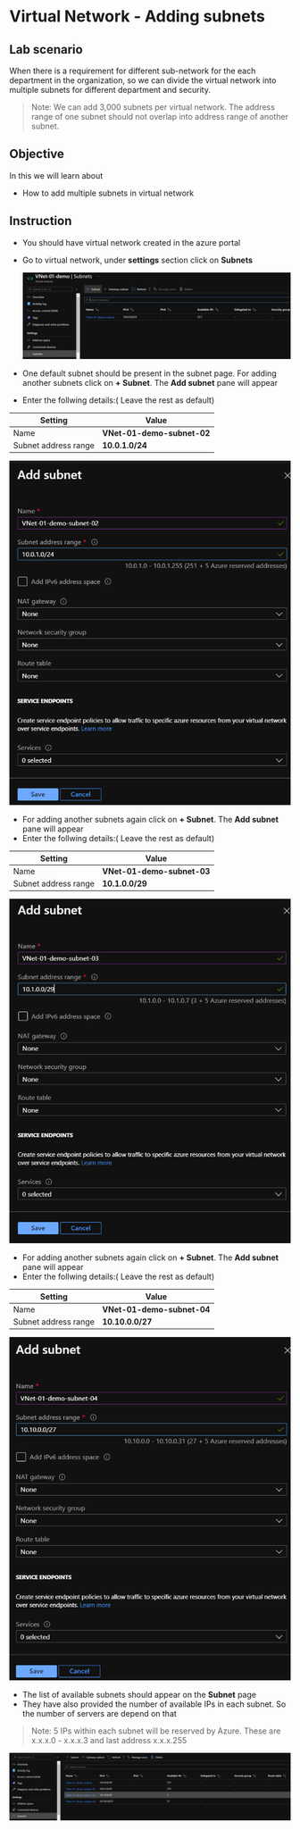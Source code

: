 # Virtual Network - Adding subnets

## Lab scenario

When there is a requirement for different sub-network for the each department in the organization, so we can divide the virtual network into multiple subnets for different department and security.

> Note: We can add 3,000 subnets per virtual network. The address range of one subnet should not overlap into address range of another subnet. 

## Objective

In this we will learn about

- How to add multiple subnets in virtual network

## Instruction

- You should have virtual network created in the azure portal
- Go to virtual network, under **settings** section click on **Subnets**

  <img src="Images/Virtual Network/Virtual network subnet.png">
  
- One default subnet should be present in the subnet page. For adding another subnets click on **+ Subnet**. The **Add subnet** pane will appear
- Enter the follwing details:( Leave the rest as default)

| Setting | Value |
| -- | -- |
| Name | **VNet-01-demo-subnet-02** |
| Subnet address range | **10.0.1.0/24** |

<img src="Images/Virtual Network/Virtual network subnet 2.png">
  
- For adding another subnets again click on **+ Subnet**. The **Add subnet** pane will appear
- Enter the follwing details:( Leave the rest as default)

| Setting | Value |
| -- | -- |
| Name | **VNet-01-demo-subnet-03** |
| Subnet address range | **10.1.0.0/29** |

<img src="Images/Virtual Network/Virtual network subnet 3.png">

- For adding another subnets again click on **+ Subnet**. The **Add subnet** pane will appear
- Enter the follwing details:( Leave the rest as default)

| Setting | Value |
| -- | -- |
| Name | **VNet-01-demo-subnet-04** |
| Subnet address range | **10.10.0.0/27** |

<img src="Images/Virtual Network/Virtual network subnet 4.png">

- The list of available subnets should appear on the **Subnet** page
- They have also provided the number of available IPs in each subnet. So the number of servers are depend on that

> Note: 5 IPs within each subnet will be reserved by Azure. These are x.x.x.0 - x.x.x.3 and last address x.x.x.255

<img src="Images/Virtual Network/Virtual network subnet 5.png">
